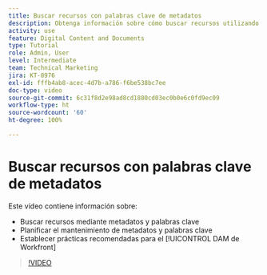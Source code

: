 ```yaml
---
title: Buscar recursos con palabras clave de metadatos
description: Obtenga información sobre cómo buscar recursos utilizando metadatos y palabras clave, planificar el mantenimiento de metadatos y palabras clave y establecer las prácticas recomendadas del [!UICONTROL DAM de Workfront].
activity: use
feature: Digital Content and Documents
type: Tutorial
role: Admin, User
level: Intermediate
team: Technical Marketing
jira: KT-8976
exl-id: fffb4ab8-acec-4d7b-a786-f6be538bc7ee
doc-type: video
source-git-commit: 6c31f8d2e98ad8cd1880cd03ec0b0e6c0fd9ec09
workflow-type: ht
source-wordcount: '60'
ht-degree: 100%

---
```


# Buscar recursos con palabras clave de metadatos

Este vídeo contiene información sobre:

* Buscar recursos mediante metadatos y palabras clave
* Planificar el mantenimiento de metadatos y palabras clave
* Establecer prácticas recomendadas para el [!UICONTROL DAM de Workfront]

>[!VIDEO](https://video.tv.adobe.com/v/335239/?quality=12&learn=on)
